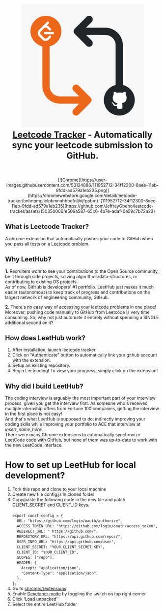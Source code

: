 ﻿<h1 align="center">
  <a href="https://standardjs.com"><img src="assets/logo-leetcode-tracker/Leetcode-tracker-500.png" alt="Leetcode Tracker" width="400"></a>
  <br>
  <a href="https://chromewebstore.google.com/detail/leetcode-tracker/bnhnpmglielpbmnnhhbcfnljhijfppbm">Leetcode Tracker</a> - Automatically sync your leetcode submission to GitHub.
  <br>
  <br>
</h1>

<div align="center">
[![Chrome](https://user-images.githubusercontent.com/53124886/111952712-34f12300-8aee-11eb-9fdd-ad579a1eb235.png)](https://chromewebstore.google.com/detail/leetcode-tracker/bnhnpmglielpbmnnhhbcfnljhijfppbm)
![111952712-34f12300-8aee-11eb-9fdd-ad579a1eb235](https://github.com/JeffreyGbeho/leetcode-tracker/assets/150350006/e509a587-65c6-4b7e-adaf-0e59c7b72a23)
</div>


## What is Leetcode Tracker?

<p>A chrome extension that automatically pushes your code to GitHub when you pass all tests on a <a href="http://leetcode.com/problems/">Leetcode problem</a>. </p>

## Why LeetHub?

<p> <strong>1.</strong> Recruiters <em>want</em> to see your contributions to the Open Source community, be it through side projects, solving algorithms/data-structures, or contributing to existing OS projects.<br>
As of now, GitHub is developers' #1 portfolio. LeetHub just makes it much easier (autonomous) to keep track of progress and contributions on the largest network of engineering community, GitHub.</p>

<p> <strong>2.</strong> There's no easy way of accessing your leetcode problems in one place! <br>
Moreover, pushing code manually to GitHub from Leetcode is very time consuming. So, why not just automate it entirely without spending a SINGLE additional second on it? </p>

## How does LeetHub work?

<ol>
  <li>After installation, launch leetcode tracker.</li>
  <li>Click on "Authenticate" button to automatically link your github account with the extension.</li>
  <li>Setup an existing repository.</li>
  <li>Begin Leetcoding! To view your progress, simply click on the extension!</li>
</ol>

## Why did I build LeetHub?

<p>
The coding interview is arguably the most important part of your interview process, given you get the interview first. As someone who's received multiple internship offers from Fortune 100 companies, getting the interview in the first place is not easy!<br>
And that's what LeetHub is supposed to do: indirectly improving your coding skills while improving your portfolio to ACE that interview at <em>insert_name_here</em>! <br>
There were many Chrome extensions to automatically synchronize LeetCode code with GitHub, but none of them was up-to-date to work with the new LeetCode interface.
</p>

# How to set up LeetHub for local development?

<ol>
  <li>Fork this repo and clone to your local machine</li>
  <li>Create new file config.js in cloned folder</li>
  <li>Copy/paste the following code in the new file and patch CLIENT_SECRET and CLIENT_ID keys.</li>
  <code>
export const config = {
  URL: "https://github.com/login/oauth/authorize",
  ACCESS_TOKEN_URL: "https://github.com/login/oauth/access_token",
  REDIRECT_URL: " https://github.com/",
  REPOSITORY_URL: "https://api.github.com/repos/",
  USER_INFO_URL: "https://api.github.com/user",
  CLIENT_SECRET: "YOUR_CLIENT_SECRET_KEY",
  CLIENT_ID: "YOUR_CLIENT_ID",
  SCOPES: ["repo"],
  HEADER: {
    Accept: "application/json",
    "Content-Type": "application/json",
  },
};
</code>
<li>Go to <a href="chrome://extensions">chrome://extensions</a> </li>
<li>Enable <a href="https://www.mstoic.com/enable-developer-mode-in-chrome/">Developer mode</a> by toggling the switch on top right corner</li>
<li>Click 'Load unpacked'</li>
<li>Select the entire LeetHub folder</li>
</ol>
